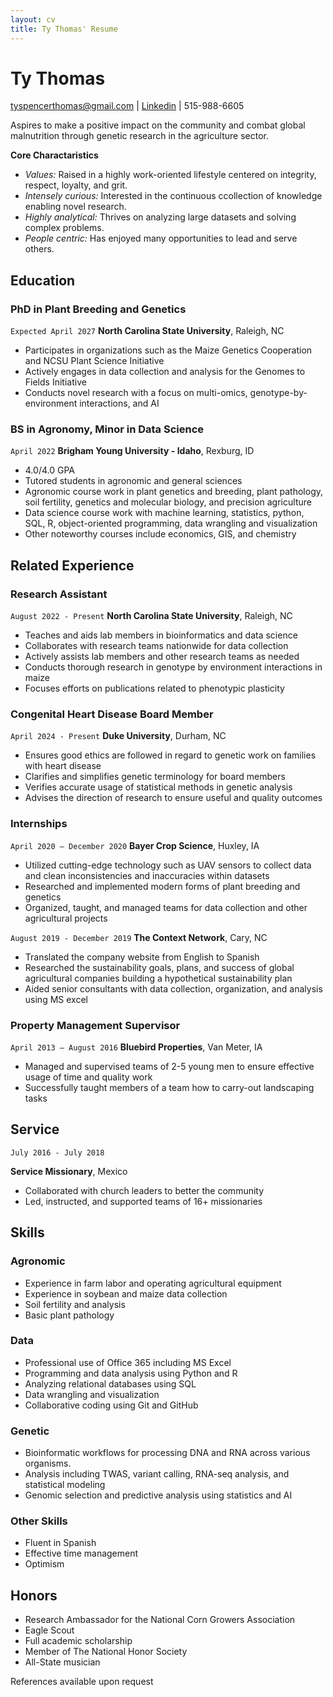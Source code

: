 ```yaml
---
layout: cv
title: Ty Thomas' Resume
---
```

# Ty Thomas

<div id="webaddress">
<a href="tyspencerthomas@gmail.com">tyspencerthomas@gmail.com</a>
| <a href="https://www.linkedin.com/in/tyspencerthomas">Linkedin</a>
| 515-988-6605
</div>

Aspires to make a positive impact on the community and combat global malnutrition through genetic research in the agriculture sector. 

__Core Charactaristics__

- _Values:_ Raised in a highly work-oriented lifestyle centered on integrity, respect, loyalty, and grit.
- _Intensely curious:_ Interested in the continuous ccollection of knowledge enabling novel research.
- _Highly analytical:_ Thrives on analyzing large datasets and solving complex problems. 
- _People centric:_ Has enjoyed many opportunities to lead and serve others.

## Education

### PhD in Plant Breeding and Genetics
`Expected April 2027`
__North Carolina State University__, Raleigh, NC

- Participates in organizations such as the Maize Genetics Cooperation and NCSU Plant Science Initiative
- Actively engages in data collection and analysis for the Genomes to Fields Initiative
- Conducts novel research with a focus on multi-omics, genotype-by-environment interactions, and AI
  
### BS in Agronomy, Minor in Data Science
`April 2022`
__Brigham Young University - Idaho__, Rexburg, ID

- 4.0/4.0 GPA
- Tutored students in agronomic and general sciences
- Agronomic course work in plant genetics and breeding, plant pathology, soil fertility, genetics and molecular biology, and precision agriculture
- Data science course work with machine learning, statistics, python, SQL, R, object-oriented programming, data wrangling and visualization
- Other noteworthy courses include economics, GIS, and chemistry


## Related Experience
### Research Assistant
`August 2022 - Present`
__North Carolina State University__, Raleigh, NC

- Teaches and aids lab members in bioinformatics and data science
- Collaborates with research teams nationwide for data collection
- Actively assists lab members and other research teams as needed
- Conducts thorough research in genotype by environment interactions in maize
- Focuses efforts on publications related to phenotypic plasticity


### Congenital Heart Disease Board Member
`April 2024 - Present`
__Duke University__, Durham, NC

- Ensures good ethics are followed in regard to genetic work on families with heart disease
- Clarifies and simplifies genetic terminology for board members
- Verifies accurate usage of statistical methods in genetic analysis
- Advises the direction of research to ensure useful and quality outcomes

### Internships
`April 2020 – December 2020`
__Bayer Crop Science__, Huxley, IA

- Utilized cutting-edge technology such as UAV sensors to collect data and clean inconsistencies and inaccuracies within datasets
- Researched and implemented modern forms of plant breeding and genetics
- Organized, taught, and managed teams for data collection and other agricultural projects

`August 2019 - December 2019`
__The Context Network__, Cary, NC

- Translated the company website from English to Spanish
- Researched the sustainability goals, plans, and success of global agricultural companies building a hypothetical sustainability plan
- Aided senior consultants with data collection, organization, and analysis using MS excel

### Property Management Supervisor 

`April 2013 – August 2016`
__Bluebird Properties__, Van Meter, IA

- Managed and supervised teams of 2-5 young men to ensure effective usage of time and quality work
- Successfully taught members of a team how to carry-out landscaping tasks

## Service
`July 2016 - July 2018`

__Service Missionary__, Mexico
- Collaborated with church leaders to better the community
- Led, instructed, and supported teams of 16+ missionaries

## Skills

### Agronomic
- Experience in farm labor and operating agricultural equipment
- Experience in soybean and maize data collection
- Soil fertility and analysis
- Basic plant pathology

### Data
- Professional use of Office 365 including MS Excel
- Programming and data analysis using Python and R
- Analyzing relational databases using SQL
- Data wrangling and visualization
- Collaborative coding using Git and GitHub

### Genetic
- Bioinformatic workflows for processing DNA and RNA across various organisms.
- Analysis including TWAS, variant calling, RNA-seq analysis, and statistical modeling
- Genomic selection and predictive analysis using statistics and AI

### Other Skills
- Fluent in Spanish
- Effective time management
- Optimism 

## Honors

- Research Ambassador for the National Corn Growers Association
- Eagle Scout
- Full academic scholarship
- Member of The National Honor Society
- All-State musician

References available upon request


<!-- ### Footer

Last updated: March 2025 -->
